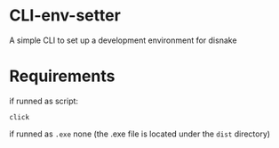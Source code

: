# CLI-env-setter

A simple CLI to set up a development environment for disnake

# Requirements
if runned as script:
```
click
```

if runned as `.exe` none (the .exe file is located under the `dist` directory)
